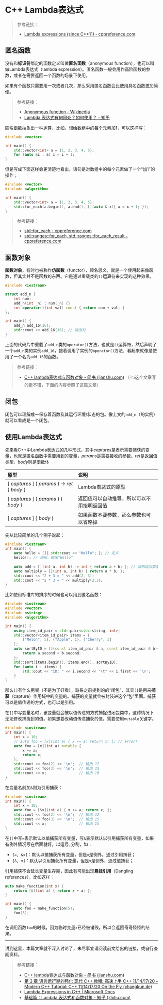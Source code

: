 # C++ Lambda表达式

> 参考链接：
>
> - [Lambda expressions (since C++11) - cppreference.com](https://en.cppreference.com/w/cpp/language/lambda)

## 匿名函数

没有和**标识符**绑定的函数定义叫做**匿名函数**（anonymous function），也可以叫做Lambda表达式（lambda expression）。匿名函数一般会用作高阶函数的参数，或者在需要返回一个函数的场景下使用。

如果有个函数只需要用一次或者几次，那么采用匿名函数会比使用具名函数更加简便。

> 参考链接：
>
> - [Anonymous function - Wikipedia](https://en.wikipedia.org/wiki/Anonymous_function)
> - [Lambda 表达式有何用处？如何使用？ - 知乎](https://www.zhihu.com/question/20125256) 

匿名函数抽象出一种运算，比如，想给数组中的每个元素加1，可以这样写：

```cpp
#include <vector>

int main() {
    std::vector<int> a = {1, 2, 3, 4, 5};
    for (auto &i : a) i = i + 1;
}
```

但是写成下面这样会更清楚地看出，语句是对数组中的每个元素做了一个“加1”的操作；

```cpp
#include <vector>
#include <algorithm>

int main() {
    std::vector<int> a = {1, 2, 3, 4, 5};
    std::for_each(a.begin(), a.end(), [](auto & x){ x = x + 1; }); 
}
```

> 参考链接：
>
> - [std::for_each - cppreference.com](https://en.cppreference.com/w/cpp/algorithm/for_each)
> - [std::ranges::for_each, std::ranges::for_each_result - cppreference.com](https://en.cppreference.com/w/cpp/algorithm/ranges/for_each)



## 函数对象

**函数对象**，有时也被称作**仿函数**（functor），顾名思义，就是一个使用起来像函数，但其实并不是函数的东西。它是通过重载类的`()`运算符来实现的这种效果。

```cpp
#include <iostream>

struct add_n {
    int num;
    add_n(int _n) : num(_n) {}
    int operator()(int val) const { return num + val; }
};

int main() {
    add_n add_16(16);
    std::cout << add_16(16); // 输出32
}
```

上面的代码片中重载了`add_n`类的`operator()`方法，也就是`()`运算符，然后声明了一个`add_n`类的实例`add_16`，接着调用了实例的`operator()`方法，看起来就像是使用了一个名为`add_16`的函数。



> 参考链接：
>
> - [C++ lambda表达式与函数对象 - 简书 (jianshu.com)](https://www.jianshu.com/p/d686ad9de817) （👈这个文章写的挺不错，下面的内容参照了这篇文章）



## 闭包

闭包可以理解成一保存着函数及其运行环境/状态的包。像上文的`add_n`（的实例）就可以看成是一个闭包。



## 使用Lambda表达式

先来看C++中Lambda表达式的几种形式，其中*captures*是表示需要捕获的变量，也就是匿名函数中需要用到的变量，*params*是需要接收的参数，*ret*是返回值类型，*body*则是函数体

|原型| 说明|
|:---|:---|
|  [ *captures* ] ( *params* ) -> *ret* { *body* } | Lambda表达式的原型  |
| [ *captures* ] ( *params* ) { *body* } | 返回值可以自动推导，所以可以不用指明返回值 |
|[ *captures* ] { *body* }|如果函数不要参数，那么参数也可以省略掉|


先从比较简单的几个例子说起：

```cpp
#include <iostream>
int main() {
    auto hello = []{ std::cout << "Hello"; }; // 定义
    hello(); // 调用，输出"Hello"
    
    auto add = [](int a, int b) -> int { return a + b; }; // 指明返回类型
    auto multiply = [](int a, int b) { return a * b; };
    std::cout << "2 + 3 = " << add(2, 3);
    std::cout << "2 * 3 = " << multiply(2,3);
}
```

比如使用标准库的排序的时候也可以用到匿名函数：

```cpp
#include <iostream>
#include <vector>
#include <string>
#include <algorithm>

int main() {
    using item_id_pair = std::pair<std::string, int>;
    std::vector<item_id_pair> items = {
        {"Melon", 5}, {"Apple", 1}, {"Cherry", 3}
    };
    auto sortByID = [](const item_id_pair & a, const item_id_pair & b){
        return a.second < b.second;
    };
    std::sort(items.begin(), items.end(), sortByID);
    for (auto i : items) {
        std::cout << "ID: " << i.second << "\t" << i.first << '\n';
    }
}
```

那么`[]`有什么用呢（不是为了好看），联系之前提到的的“闭包”，其实`[]`是用来**捕获**（capture）作用域中的变量的。捕获的变量就会被封装进这个“包”里面。捕获可以是值传递的方式，也可以是引用。

在`[]`中写变量名时，该变量就会被以值传递的方式捕捉进闭包类中，这种情况下无法修改捕捉到的值。如果想要改动值传递捕获的值，需要使用`mutable`关键字。

```cpp
#include <iostream>
int main() {
    int x = 10;
    // auto foo = [x](int a) { x += a; return x; }; // error!
    auto foo = [x](int a) mutable { 
        x += a; 
        return x; 
    };
    std::cout << foo(2) << '\n';  // 输出 12
    std::cout << foo(3) << '\n';  // 输出 15
    std::cout << x;               // 输出 10
}
```

在变量名前加`&`则为引用捕获：

```cpp
#include <iostream>
int main() {
    int x = 10;
    auto foo = [&x](int a) { x += a; return x; };
    std::cout << foo(2) << '\n';  // 输出 12
    std::cout << foo(3) << '\n';  // 输出 15
    std::cout << x;               // 输出 15
}
```

在`[]`中写`=`表示默认以值捕获所有变量，写`&`表示默认以引用捕获所有变量，如果有例外情况写在后面就好，以逗号`,`分割，如：

- `[=, &x]`：默认以值捕获所有变量，但是`x`是例外，通过引用捕获；
- `[&, x]`：默认以引用捕获所有变量，但是`x`是例外，通过值捕获；

引用捕获不会延长变量生存期，因此有可能出现**悬挂引用**（Dangling references），比如这样：

```cpp
auto make_function(int x) {
    return [&](int a) { return x + a; };
}

int main() {
    auto foo = make_function(5);
    foo(3);
}
```

在调用函数`foo`的时候，因为临时变量`x`已经被销毁，所以会返回奇奇怪怪的结果。

---

讲到这里，本篇文章就不深入讨论了，未尽事宜请阅读前文给出的链接，或自行查阅资料。

> 参考链接：
>
> - [C++ lambda表达式与函数对象 - 简书 (jianshu.com)](https://www.jianshu.com/p/d686ad9de817)
> - [第 3 章 语言运行期的强化 现代 C++ 教程: 高速上手 C++ 11/14/17/20 - Modern C++ Tutorial: C++ 11/14/17/20 On the Fly (changkun.de)](https://changkun.de/modern-cpp/zh-cn/03-runtime/index.html)
> - [Lambda Expressions in C++ | Microsoft Docs](https://docs.microsoft.com/en-us/cpp/cpp/lambda-expressions-in-cpp)
> - [基础篇：Lambda 表达式和函数对象 - 知乎 (zhihu.com)](https://zhuanlan.zhihu.com/p/143884880)



